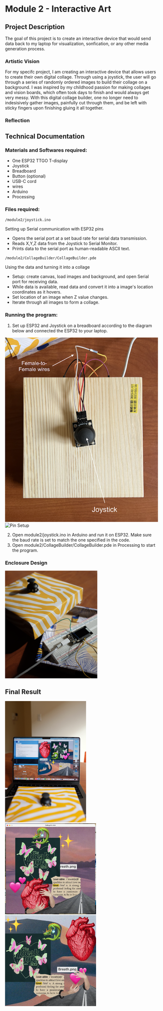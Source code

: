 # Module 2 - Interactive Art 

## Project Description
The goal of this project is to create an interactive device that would send data back to my laptop for visualization, sonfication, or any other media generation process. 

### Artistic Vision 

For my specifc project, I am creating an interactive device that allows users to create their own digital collage. Through using a joystick, the user will go through a series of randomly ordered images to build their collage on a background. I was inspired by my childhood passion for making collages and vision boards, which often took days to finish and would always get very messy. With this digital collage builder, one no longer need to indesisively gather images, painfully cut through them, and be left with sticky fingers upon finishing gluing it all together. 

### Reflection 

## Technical Documentation

### Materials and Softwares required:
- One ESP32 TTGO T-display
- Joystick 
- Breadboard
- Button (optional)
- USB-C cord
- wires
- Arduino
- Processing

### Files required: 
```
/module2/joystick.ino        
```
Setting up Serial communication with ESP32 pins
- Opens the serial port at a set baud rate for serial data transmission. 
- Reads X,Y,Z data from the Joystick to Serial Monitor.
- Prints data to the serial port as human-readable ASCII text.

```
/module2/CollageBuilder/CollageBuilder.pde
```
Using the data and turning it into a collage
- Setup: create canvas, load images and background, and open Serial port for receiving data.
- While data is available, read data and convert it into a image's location coordinates as it hovers.
- Set location of an image when Z value changes.
- Iterate through all images to form a collage.


### Running the program:  
1. Set up ESP32 and Joystick on a breadboard according to the diagram below and connected the ESP32 to your laptop.
<img src="../images/joystick_setup.png" alt="Joystick Setup">
<img src="../images/pin_setup.jpeg" alt="Pin Setup">


2. Open module2/joystick.ino in Arduino and run it on ESP32. Make sure the baud rate is set to match the one specified in the code.
3. Open module2/CollageBuilder/CollageBuilder.pde in Processing to start the program. 

### Enclosure Design
<div style="display: inline-block; height=300;">
    <img src="../images/EnclosureDesign1.png" alt="EnclosureDesign1" height="355">
</div>

## Final Result 

<div style="display: inline-block; height=300;">
    <img src="../images/LaptopDemo.jpeg" alt="LaptopDemo" height="400">
    <img src="../images/collage1.png" alt="collage1" width="300" height="300">
    <img src="../images/collage2.png" alt="collage2" width="300" height="300">
</div>
